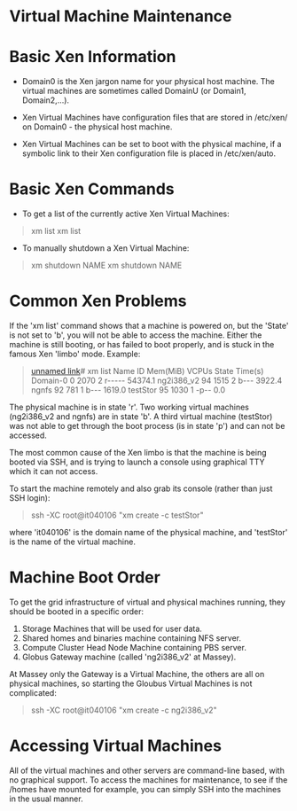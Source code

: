 # Virtual Machine Maintenance

# Basic Xen Information 

- Domain0 is the Xen jargon name for your physical host machine. The virtual machines are sometimes called DomainU (or Domain1, Domain2,...).

- Xen Virtual Machines have configuration files that are stored in /etc/xen/ on Domain0 - the physical host machine.

- Xen Virtual Machines can be set to boot with the physical machine, if a symbolic link to their Xen configuration file is placed in /etc/xen/auto.

# Basic Xen Commands 

- To get a list of the currently active Xen Virtual Machines:


>  xm list
>  xm list


- To manually shutdown a Xen Virtual Machine:


>  xm shutdown NAME
>  xm shutdown NAME

# Common Xen Problems 

If the 'xm list' command shows that a machine is powered on, but the 'State' is not set to 'b', you will not be able to access the machine. Either the machine is still booting, or has failed to boot properly, and is stuck in the famous Xen 'limbo' mode. Example:

>  [unnamed link](https://reannz.atlassian.net/wiki/404?key%3Dgridserver%2B%7E%3Bsearch%3Fq%3Droot)# xm list
>  Name                                      ID Mem(MiB) VCPUs State   Time(s)
>  Domain-0                                   0     2070     2 r-----  54374.1
>  ng2i386_v2                                94     1515     2 b---   3922.4
>  ngnfs                                     92      781     1 b---   1619.0
>  testStor                                  95     1030     1 -p--      0.0

The physical machine is in state 'r'. Two working virtual machines (ng2i386_v2 and ngnfs) are in state 'b'. A third virtual machine (testStor) was not able to get through the boot process (is in state 'p') and can not be accessed.

The most common cause of the Xen limbo is that the machine is being booted via SSH, and is trying to launch a console using graphical TTY which it can not access.

To start the machine remotely and also grab its console (rather than just SSH login):

>  ssh -XC root@it040106 "xm create -c testStor"

where 'it040106' is the domain name of the physical machine, and 'testStor' is the name of the virtual machine.

# Machine Boot Order 

To get the grid infrastructure of virtual and physical machines running, they should be booted in a specific order:

1. Storage Machines that will be used for user data.
2. Shared homes and binaries machine containing NFS server.
3. Compute Cluster Head Node Machine containing PBS server.
4. Globus Gateway machine (called 'ng2i386_v2' at Massey).

At Massey only the Gateway is a Virtual Machine, the others are all on physical machines, so starting the Gloubus Virtual Machines is not complicated:

>  ssh -XC root@it040106 "xm create -c ng2i386_v2"

# Accessing Virtual Machines 

All of the virtual machines and other servers are command-line based, with no graphical support. To access the machines for maintenance, to see if the /homes have mounted for example, you can simply SSH into the machines in the usual manner.
